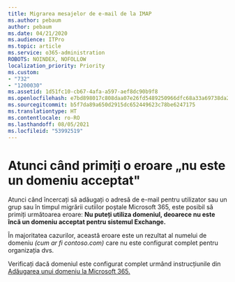 ```yaml
---
title: Migrarea mesajelor de e-mail de la IMAP
ms.author: pebaum
author: pebaum
ms.date: 04/21/2020
ms.audience: ITPro
ms.topic: article
ms.service: o365-administration
ROBOTS: NOINDEX, NOFOLLOW
localization_priority: Priority
ms.custom:
- "732"
- "1200030"
ms.assetid: 1d51fc10-cb67-4afa-a597-aef8dc90b9f8
ms.openlocfilehash: e7bd898017c808daa07e26fd5489250966dfc68a33a69738da2b694b9af2fb74
ms.sourcegitcommit: b5f7da89a650d2915dc652449623c78be6247175
ms.translationtype: HT
ms.contentlocale: ro-RO
ms.lasthandoff: 08/05/2021
ms.locfileid: "53992519"
---
```

# <a name="when-you-get-a-not-an-accepted-domain-error"></a>Atunci când primiți o eroare „nu este un domeniu acceptat"

Atunci când încercați să adăugați o adresă de e-mail pentru utilizator sau un grup sau în timpul migrării cutiilor poștale Microsoft 365, este posibil să primiți următoarea eroare: **Nu puteți utiliza domeniul, deoarece nu este încă un domeniu acceptat pentru sistemul Exchange.**
  
În majoritatea cazurilor, această eroare este un rezultat al numelui de domeniu *(cum ar fi contoso.com)* care nu este configurat complet pentru organizația dvs.
  
Verificați dacă domeniul este configurat complet urmând instrucțiunile din [Adăugarea unui domeniu la Microsoft 365.](https://docs.microsoft.com/microsoft-365/admin/setup/add-domain)
  